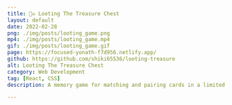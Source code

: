 ```yaml
---
title: 🏴‍☠️ Looting The Treasure Chest
layout: default
date: 2022-02-28
png: ./img/posts/looting_game.png
mp4: ./img/posts/looting_game.mp4
gif: ./img/posts/looting_game.gif
page: https://focused-yonath-f7d956.netlify.app/
github: https://github.com/shiki65536/looting-treasure
alt: Looting The Treasure Chest
category: Web Development
tag: [React, CSS]
description: A memory game for matching and pairing cards in a limited time & turns.

---
```

